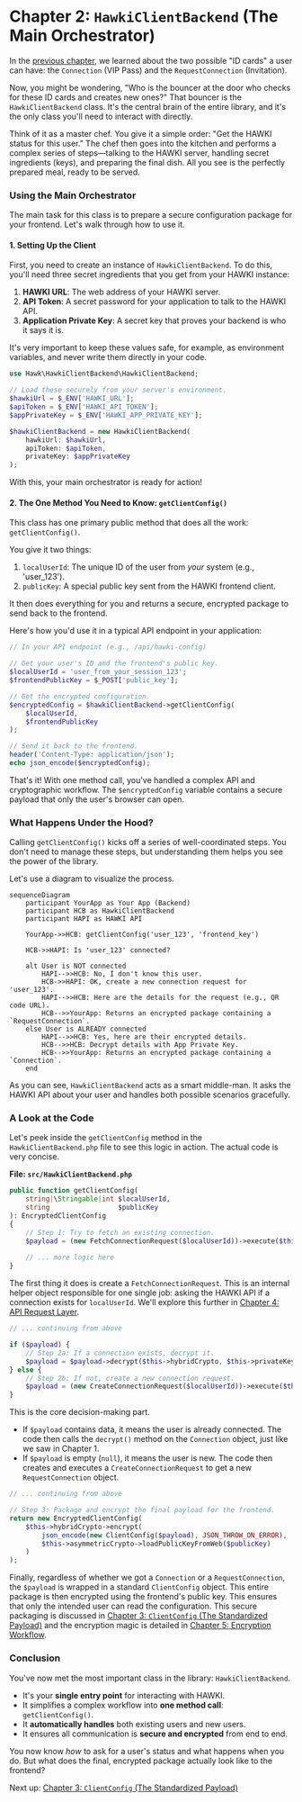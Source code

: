 # Chapter 2: `HawkiClientBackend` (The Main Orchestrator)

In the [previous chapter](connection-state-connection-requestconnection_1088094409.md), we learned about the two possible "ID cards" a user can have: the `Connection` (VIP Pass) and the `RequestConnection` (Invitation).

Now, you might be wondering, "Who is the bouncer at the door who checks for these ID cards and creates new ones?" That bouncer is the `HawkiClientBackend` class. It's the central brain of the entire library, and it's the only class you'll need to interact with directly.

Think of it as a master chef. You give it a simple order: "Get the HAWKI status for this user." The chef then goes into the kitchen and performs a complex series of steps—talking to the HAWKI server, handling secret ingredients (keys), and preparing the final dish. All you see is the perfectly prepared meal, ready to be served.

### Using the Main Orchestrator

The main task for this class is to prepare a secure configuration package for your frontend. Let's walk through how to use it.

#### 1. Setting Up the Client

First, you need to create an instance of `HawkiClientBackend`. To do this, you'll need three secret ingredients that you get from your HAWKI instance:

1.  **HAWKI URL**: The web address of your HAWKI server.
2.  **API Token**: A secret password for your application to talk to the HAWKI API.
3.  **Application Private Key**: A secret key that proves your backend is who it says it is.

It's very important to keep these values safe, for example, as environment variables, and never write them directly in your code.

```php
use Hawk\HawkiClientBackend\HawkiClientBackend;

// Load these securely from your server's environment.
$hawkiUrl = $_ENV['HAWKI_URL'];
$apiToken = $_ENV['HAWKI_API_TOKEN'];
$appPrivateKey = $_ENV['HAWKI_APP_PRIVATE_KEY'];

$hawkiClientBackend = new HawkiClientBackend(
    hawkiUrl: $hawkiUrl,
    apiToken: $apiToken,
    privateKey: $appPrivateKey
);
```
With this, your main orchestrator is ready for action!

#### 2. The One Method You Need to Know: `getClientConfig()`

This class has one primary public method that does all the work: `getClientConfig()`.

You give it two things:
1.  `localUserId`: The unique ID of the user from *your* system (e.g., 'user_123').
2.  `publicKey`: A special public key sent from the HAWKI frontend client.

It then does everything for you and returns a secure, encrypted package to send back to the frontend.

Here's how you'd use it in a typical API endpoint in your application:

```php
// In your API endpoint (e.g., /api/hawki-config)

// Get your user's ID and the frontend's public key.
$localUserId = 'user_from_your_session_123';
$frontendPublicKey = $_POST['public_key'];

// Get the encrypted configuration.
$encryptedConfig = $hawkiClientBackend->getClientConfig(
    $localUserId,
    $frontendPublicKey
);

// Send it back to the frontend.
header('Content-Type: application/json');
echo json_encode($encryptedConfig);
```
That's it! With one method call, you've handled a complex API and cryptographic workflow. The `$encryptedConfig` variable contains a secure payload that only the user's browser can open.

### What Happens Under the Hood?

Calling `getClientConfig()` kicks off a series of well-coordinated steps. You don't need to manage these steps, but understanding them helps you see the power of the library.

Let's use a diagram to visualize the process.

```mermaid
sequenceDiagram
    participant YourApp as Your App (Backend)
    participant HCB as HawkiClientBackend
    participant HAPI as HAWKI API

    YourApp->>HCB: getClientConfig('user_123', 'frontend_key')

    HCB->>HAPI: Is 'user_123' connected?
    
    alt User is NOT connected
        HAPI-->>HCB: No, I don't know this user.
        HCB->>HAPI: OK, create a new connection request for 'user_123'.
        HAPI-->>HCB: Here are the details for the request (e.g., QR code URL).
        HCB-->>YourApp: Returns an encrypted package containing a `RequestConnection`.
    else User is ALREADY connected
        HAPI-->>HCB: Yes, here are their encrypted details.
        HCB-->>HCB: Decrypt details with App Private Key.
        HCB-->>YourApp: Returns an encrypted package containing a `Connection`.
    end
```

As you can see, `HawkiClientBackend` acts as a smart middle-man. It asks the HAWKI API about your user and handles both possible scenarios gracefully.

### A Look at the Code

Let's peek inside the `getClientConfig` method in the `HawkiClientBackend.php` file to see this logic in action. The actual code is very concise.

**File: `src/HawkiClientBackend.php`**

```php
public function getClientConfig(
    string|\Stringable|int $localUserId,
    string                 $publicKey
): EncryptedClientConfig
{
    // Step 1: Try to fetch an existing connection.
    $payload = (new FetchConnectionRequest($localUserId))->execute($this->client);
    
    // ... more logic here
}
```
The first thing it does is create a `FetchConnectionRequest`. This is an internal helper object responsible for one single job: asking the HAWKI API if a connection exists for `localUserId`. We'll explore this further in [Chapter 4: API Request Layer](api-request-layer-fetch-createconnectionrequest_22978743.md).

```php
// ... continuing from above

if ($payload) {
    // Step 2a: If a connection exists, decrypt it.
    $payload = $payload->decrypt($this->hybridCrypto, $this->privateKey);
} else {
    // Step 2b: If not, create a new connection request.
    $payload = (new CreateConnectionRequest($localUserId))->execute($this->client);
}
```
This is the core decision-making part.
*   If `$payload` contains data, it means the user is already connected. The code then calls the `decrypt()` method on the `Connection` object, just like we saw in Chapter 1.
*   If `$payload` is empty (`null`), it means the user is new. The code then creates and executes a `CreateConnectionRequest` to get a new `RequestConnection` object.

```php
// ... continuing from above

// Step 3: Package and encrypt the final payload for the frontend.
return new EncryptedClientConfig(
    $this->hybridCrypto->encrypt(
        json_encode(new ClientConfig($payload), JSON_THROW_ON_ERROR),
        $this->asymmetricCrypto->loadPublicKeyFromWeb($publicKey)
    )
);
```
Finally, regardless of whether we got a `Connection` or a `RequestConnection`, the `$payload` is wrapped in a standard `ClientConfig` object. This entire package is then encrypted using the frontend's public key. This ensures that only the intended user can read the configuration. This secure packaging is discussed in [Chapter 3: `ClientConfig` (The Standardized Payload)](clientconfig-the-standardized-payload_1483722428.md) and the encryption magic is detailed in [Chapter 5: Encryption Workflow](encryption-workflow_611751868.md).

### Conclusion

You've now met the most important class in the library: `HawkiClientBackend`.

-   It's your **single entry point** for interacting with HAWKI.
-   It simplifies a complex workflow into **one method call**: `getClientConfig()`.
-   It **automatically handles** both existing users and new users.
-   It ensures all communication is **secure and encrypted** from end to end.

You now know *how* to ask for a user's status and what happens when you do. But what does the final, encrypted package actually look like to the frontend?

Next up: [Chapter 3: `ClientConfig` (The Standardized Payload)](clientconfig-the-standardized-payload_1483722428.md)

